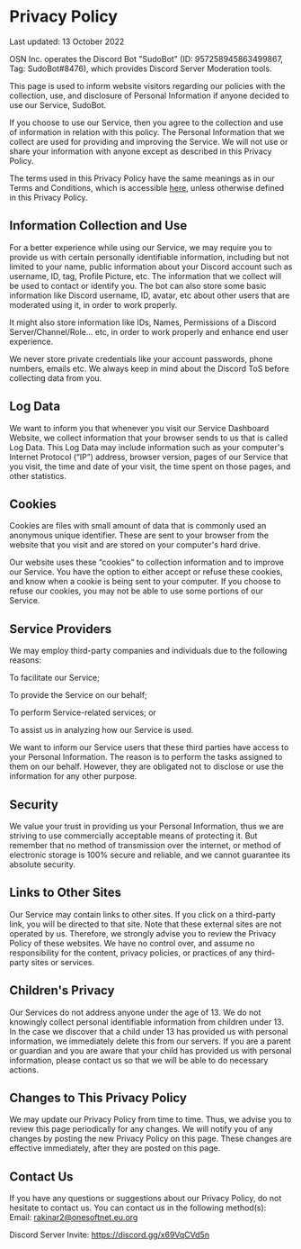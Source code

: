 # Privacy Policy
Last updated: 13 October 2022

OSN Inc. operates the Discord Bot "SudoBot" (ID: 957258945863499867, Tag: SudoBot#8476), which provides Discord Server Moderation tools.

This page is used to inform website visitors regarding our policies with the collection, use, and disclosure of Personal Information if anyone decided to use our Service, SudoBot.

If you choose to use our Service, then you agree to the collection and use of information in relation with this policy. The Personal Information that we collect are used for providing and improving the Service. We will not use or share your information with anyone except as described in this Privacy Policy.

The terms used in this Privacy Policy have the same meanings as in our Terms and Conditions, which is accessible [here](../terms), unless otherwise defined in this Privacy Policy.

## Information Collection and Use

For a better experience while using our Service, we may require you to provide us with certain personally identifiable information, including but not limited to your name, public information about your Discord account such as username, ID, tag, Profile Picture, etc. The information that we collect will be used to contact or identify you. 
The bot can also store some basic information like Discord username, ID, avatar, etc about other users that are moderated using it, in order to work properly.

It might also store information like IDs, Names, Permissions of a Discord Server/Channel/Role... etc, in order to work properly and enhance end user experience.

We never store private credentials like your account passwords, phone numbers, emails etc. We always keep in mind about the Discord ToS before collecting data from you.

## Log Data

We want to inform you that whenever you visit our Service Dashboard Website, we collect information that your browser sends to us that is called Log Data. This Log Data may include information such as your computer's Internet Protocol (“IP”) address, browser version, pages of our Service that you visit, the time and date of your visit, the time spent on those pages, and other statistics.

## Cookies

Cookies are files with small amount of data that is commonly used an anonymous unique identifier. These are sent to your browser from the website that you visit and are stored on your computer's hard drive.

Our website uses these “cookies” to collection information and to improve our Service. You have the option to either accept or refuse these cookies, and know when a cookie is being sent to your computer. If you choose to refuse our cookies, you may not be able to use some portions of our Service.

## Service Providers

We may employ third-party companies and individuals due to the following reasons:

To facilitate our Service;

To provide the Service on our behalf;

To perform Service-related services; or

To assist us in analyzing how our Service is used.

We want to inform our Service users that these third parties have access to your Personal Information. The reason is to perform the tasks assigned to them on our behalf. However, they are obligated not to disclose or use the information for any other purpose.

## Security

We value your trust in providing us your Personal Information, thus we are striving to use commercially acceptable means of protecting it. But remember that no method of transmission over the internet, or method of electronic storage is 100% secure and reliable, and we cannot guarantee its absolute security.

## Links to Other Sites

Our Service may contain links to other sites. If you click on a third-party link, you will be directed to that site. Note that these external sites are not operated by us. Therefore, we strongly advise you to review the Privacy Policy of these websites. We have no control over, and assume no responsibility for the content, privacy policies, or practices of any third-party sites or services.

## Children's Privacy

Our Services do not address anyone under the age of 13. We do not knowingly collect personal identifiable information from children under 13. In the case we discover that a child under 13 has provided us with personal information, we immediately delete this from our servers. If you are a parent or guardian and you are aware that your child has provided us with personal information, please contact us so that we will be able to do necessary actions.

## Changes to This Privacy Policy

We may update our Privacy Policy from time to time. Thus, we advise you to review this page periodically for any changes. We will notify you of any changes by posting the new Privacy Policy on this page. These changes are effective immediately, after they are posted on this page.

## Contact Us

If you have any questions or suggestions about our Privacy Policy, do not hesitate to contact us. You can contact us in the following method(s): 
‌
Email: rakinar2@onesoftnet.eu.org 

Discord Server Invite: https://discord.gg/x69VqCVd5n
